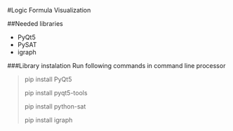 #Logic Formula Visualization

##Needed libraries
<ul>
<li>PyQt5</li>
<li>PySAT</li>
<LI>igraph</LI>
</ul>

###Library instalation
Run following commands in command line processor

<blockquote>
<p>
pip install PyQt5
</p>
<p>
pip install pyqt5-tools
</p>
<p>pip install python-sat</p>
<p>pip install igraph</p>
</blockquote>